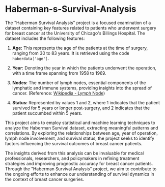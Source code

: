 # Haberman-s-Survival-Analysis


The "Haberman Survival Analysis" project is a focused examination of a dataset containing key features related to patients who underwent surgery for breast cancer at the University of Chicago's Billings Hospital. The dataset includes the following features:

1. **Age:** This represents the age of the patients at the time of surgery, ranging from 30 to 83 years. It is retrieved using the code `haberdata['age']`.

2. **Year:** Denoting the year in which the patients underwent the operation, with a time frame spanning from 1958 to 1969.

3. **Nodes:** The number of lymph nodes, essential components of the lymphatic and immune systems, providing insights into the spread of cancer. (Reference: [Wikipedia - Lymph Node](https://en.wikipedia.org/wiki/Lymph_node))

4. **Status:** Represented by values 1 and 2, where 1 indicates that the patient survived for 5 years or longer post-surgery, and 2 indicates that the patient succumbed within 5 years.

This project aims to employ statistical and machine learning techniques to analyze the Haberman Survival dataset, extracting meaningful patterns and correlations. By exploring the relationships between age, year of operation, lymph node involvement, and survival status, the project seeks to identify factors influencing the survival outcomes of breast cancer patients.

The insights derived from this analysis can be invaluable for medical professionals, researchers, and policymakers in refining treatment strategies and improving prognostic accuracy for breast cancer patients. Through the "Haberman Survival Analysis" project, we aim to contribute to the ongoing efforts to enhance our understanding of survival dynamics in the context of breast cancer surgeries.
